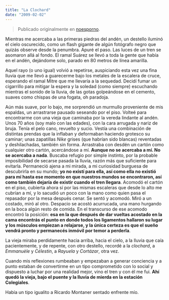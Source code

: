 ```yaml
---
title: "La Clochard"
date: "2009-02-02"
---
```


> Publicado originalmente en [noesporno](/noesporno).

Mientras me acercaba a las primeras piedras del andén, un destello iluminó el cielo oscurecido, como un flash gigante de algún fotógrafo negro que quizás observe desde la penumbra. Apuré el paso. Las luces de un tren se asomaron allá al fondo. El ramal Suárez se llevó a toda la gente que había en el andén, dejándome solo, parado en 80 metros de línea amarilla.

Aquel rayo (o uno igual) volvió a repetirse, auspiciando esta vez una fina lluvia que me llevó a guarecerme bajo los metales de la escalera de cruce, esperando el ramal Mitre que me llevaría a la sequedad. Decidí fumar un cigarrillo para mitigar la espera y la soledad (como siempre) escuchando mientras el sonido de la lluvia, de las gotas golpeándose en el cemento, suaves como chispas de una fogata, oh paradoja.

Aún más suave, por lo bajo, me sorprendió un murmullo proveniente de mis espaldas, un arrastrarse pausado seseando por el piso. Volteé para encontrarme con una vieja que caminaba por la vereda lindante al andén. Unos 70 años (soy malo con las edades), con la cara arrugada y nariz de bruja. Tenía el pelo cano, revuelto y sucio. Vestía una combinación de distintas prendas que la inflaban y deformaban haciendo grotesco su caminar; unas zapatillas _Nike_ grises (que habrían sido blancas) reventadas y deshilachadas, también sin forma. Arrastraba con desdén un cartón como cualquier otro cartón, acercándose a mí. **Aunque no se acercaba a mí. No se acercaba a nada**. Buscaba refugio por simple instinto, por la probable imposibilidad de secarse pasada la lluvia, razón más que suficiente para evitarla. Permaneció ajena a mi mirada, a mi curiosidad burguesa de descubrirla en su mundo; **yo no existí para ella, así como ella no existió para mí hasta ese momento en que nuestros mundos se encontraron, así como también dejaría de existir cuando el tren llegara**. Acomodó el cartón en el piso, cubierta ahora sí por las mismas escaleras que desde lo alto me cubrían a mí, y lo sacudió un poco con la mano como quien pasa el repasador por la mesa después cenar. Se sentó y acomodó. Miró a un costado, miró al otro. Despacio se acostó acurrucada, una mano hurgando en la boca algún resto de comida. En el transcurso de ese acomodo encontró la posición: **esa en la que después de dar vueltas acostado en la cama encontrás el punto en donde todos los ligamentos hallaron su lugar y los músculos empiezan a relajarse, y la única certeza es que el sueño vendrá pronto y permanecés inmóvil por temor a perderla**.

La vieja miraba perdidamente hacia arriba, hacia el cielo, a la lluvia que caía pacientemente, y de repente, con otro destello, recordé a la _clochard_, a _Emmanuèle_ y _Célestin_, a _Rayuela_ y _Cortázar_, otra vez.

Cuando mis reflexiones rumbeaban y empezaban a generar conciencia y a punto estaban de convertirme en un tipo comprometido con lo social y dispuesto a luchar por una realidad mejor, vino el tren y con él me fui. **Ahí quedó la vieja, bajo el puente y la lluvia de mierda en la estación Colegiales**.

Había un tipo igualito a Ricardo Montaner sentado enfrente mío.